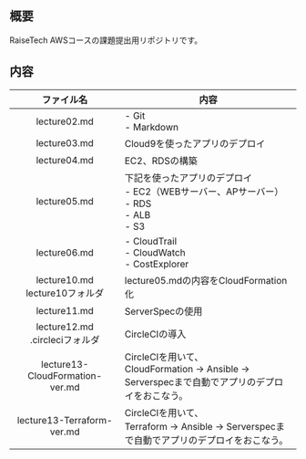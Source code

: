 ## 概要
RaiseTech AWSコースの課題提出用リポジトリです。

## 内容
|  ファイル名  |  内容  |
| :----: | ---- |
|  lecture02.md  |  - Git<br>- Markdown  |
|  lecture03.md  |  Cloud9を使ったアプリのデプロイ  |
|  lecture04.md  |  EC2、RDSの構築  |
|  lecture05.md  |  下記を使ったアプリのデプロイ<br>- EC2（WEBサーバー、APサーバー）<br>- RDS<br>- ALB<br>- S3  |
|  lecture06.md  |  - CloudTrail<br>- CloudWatch<br>- CostExplorer  |
|  lecture10.md<br>lecture10フォルダ  |  lecture05.mdの内容をCloudFormation化  |
|  lecture11.md  |  ServerSpecの使用  |
|  lecture12.md<br>.circleciフォルダ  |  CircleCIの導入  |
|  lecture13-CloudFormation-ver.md  |  CircleCIを用いて、<br>CloudFormation → Ansible → Serverspecまで自動でアプリのデプロイをおこなう。  |
|  lecture13-Terraform-ver.md  |  CircleCIを用いて、<br>Terraform → Ansible → Serverspecまで自動でアプリのデプロイをおこなう。  |
